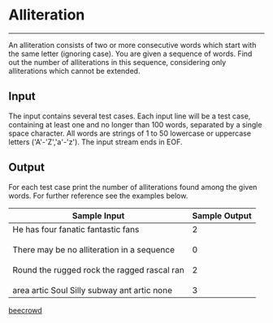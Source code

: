 # Alliteration

---

An alliteration consists of two or more consecutive words which start with the same letter (ignoring case). You are given a sequence of words. Find out the number of alliterations in this sequence, considering only alliterations which cannot be extended.

## Input

The input contains several test cases. Each input line will be a test case, containing at least one and no longer than 100 words, separated by a single space character. All words are strings of 1 to 50 lowercase or uppercase letters ('A'-'Z','a'-'z'). The input stream ends in EOF.

## Output

For each test case print the number of alliterations found among the given words. For further reference see the examples below.

| Sample Input                                                                                                                                                                               | Sample Output                |
| ------------------------------------------------------------------------------------------------------------------------------------------------------------------------------------------ | ---------------------------- |
| He has four fanatic fantastic fans<br><br>There may be no alliteration in a sequence<br><br>Round the rugged rock the ragged rascal ran<br><br>area artic Soul Silly subway ant artic none | 2<br><br>0<br><br>2<br><br>3 |

[beecrowd](https://www.beecrowd.com.br/judge/en/problems/view/1263)
